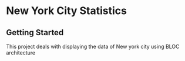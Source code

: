# New York City Statistics


## Getting Started

This project deals with displaying the data of New york city using BLOC architecture
